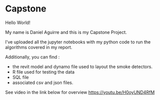 # Capstone
Hello World!

My name is Daniel Aguirre and this is my Capstone Project.

I've uploaded all the jupyter notebooks with my python code to run the algorithms covered in my report.

Additionally, you can find :
  - the revit model and dynamo file used to layout the smoke detectors.
  - R file used for testing the data
  - SQL file
  - associated csv and json files.


See video in the link below for overview
https://youtu.be/H0oyUND4RfM
